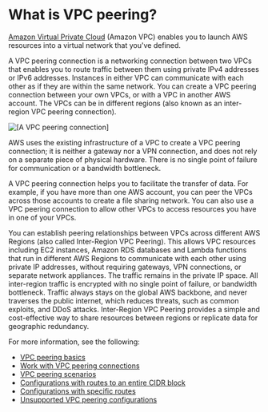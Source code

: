 # What is VPC peering?<a name="what-is-vpc-peering"></a>

[Amazon Virtual Private Cloud](https://docs.aws.amazon.com/vpc/latest/userguide/) \(Amazon VPC\) enables you to launch AWS resources into a virtual network that you've defined\.

A VPC peering connection is a networking connection between two VPCs that enables you to route traffic between them using private IPv4 addresses or IPv6 addresses\. Instances in either VPC can communicate with each other as if they are within the same network\. You can create a VPC peering connection between your own VPCs, or with a VPC in another AWS account\. The VPCs can be in different regions \(also known as an inter\-region VPC peering connection\)\.

![\[A VPC peering connection\]](http://docs.aws.amazon.com/vpc/latest/peering/images/peering-intro-diagram.png)

AWS uses the existing infrastructure of a VPC to create a VPC peering connection; it is neither a gateway nor a VPN connection, and does not rely on a separate piece of physical hardware\. There is no single point of failure for communication or a bandwidth bottleneck\. 

A VPC peering connection helps you to facilitate the transfer of data\. For example, if you have more than one AWS account, you can peer the VPCs across those accounts to create a file sharing network\. You can also use a VPC peering connection to allow other VPCs to access resources you have in one of your VPCs\. 

You can establish peering relationships between VPCs across different AWS Regions \(also called Inter\-Region VPC Peering\)\. This allows VPC resources including EC2 instances, Amazon RDS databases and Lambda functions that run in different AWS Regions to communicate with each other using private IP addresses, without requiring gateways, VPN connections, or separate network appliances\. The traffic remains in the private IP space\. All inter\-region traffic is encrypted with no single point of failure, or bandwidth bottleneck\. Traffic always stays on the global AWS backbone, and never traverses the public internet, which reduces threats, such as common exploits, and DDoS attacks\. Inter\-Region VPC Peering provides a simple and cost\-effective way to share resources between regions or replicate data for geographic redundancy\. 

For more information, see the following:
+ [VPC peering basics](vpc-peering-basics.md)
+ [Work with VPC peering connections](working-with-vpc-peering.md)
+ [VPC peering scenarios](peering-scenarios.md)
+ [Configurations with routes to an entire CIDR block](peering-configurations-full-access.md)
+ [Configurations with specific routes](peering-configurations-partial-access.md)
+ [Unsupported VPC peering configurations](invalid-peering-configurations.md)